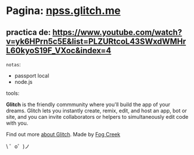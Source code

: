 Pagina: [npss.glitch.me](https://npss.glitch.me/)
================
practica de: https://www.youtube.com/watch?v=yk6HPrn5c5E&list=PLZURtcoL43SWxdWMHrL60kyoS19F_VXoc&index=4
------------
`notas`:
- passport local
- node.js

tools:

**Glitch** is the friendly commmunity where you'll build the app of your dreams. Glitch lets you instantly create, remix, edit, and host an app, bot or site, and you can invite collaborators or helpers to simultaneously edit code with you.

Find out more [about Glitch](https://glitch.com/about). Made by [Fog Creek](https://fogcreek.com/)


\ ゜o゜)ノ
